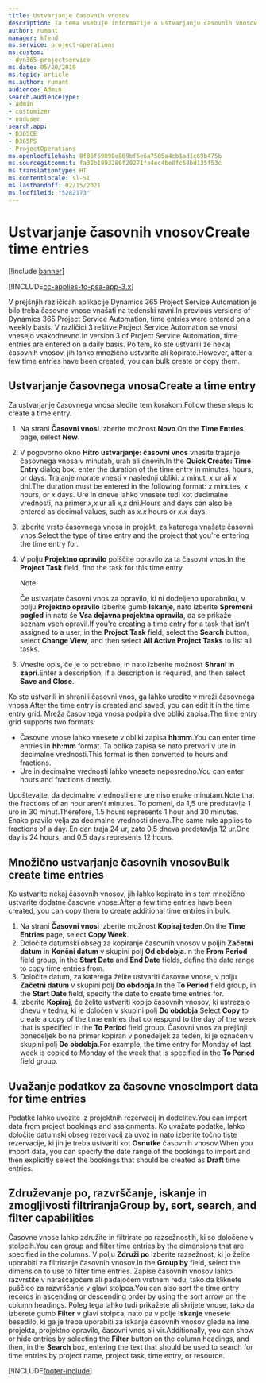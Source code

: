 ```yaml
---
title: Ustvarjanje časovnih vnosov
description: Ta tema vsebuje informacije o ustvarjanju časovnih vnosov.
author: rumant
manager: kfend
ms.service: project-operations
ms.custom:
- dyn365-projectservice
ms.date: 05/20/2019
ms.topic: article
ms.author: rumant
audience: Admin
search.audienceType:
- admin
- customizer
- enduser
search.app:
- D365CE
- D365PS
- ProjectOperations
ms.openlocfilehash: 8f86f69090e869bf5e6a7505a4cb1ad1c69b475b
ms.sourcegitcommit: fa32b1893286f20271fa4ec4be8fc68bd135f53c
ms.translationtype: HT
ms.contentlocale: sl-SI
ms.lasthandoff: 02/15/2021
ms.locfileid: "5282173"
---
```

# <a name="create-time-entries"></a><span data-ttu-id="6a8c3-103">Ustvarjanje časovnih vnosov</span><span class="sxs-lookup"><span data-stu-id="6a8c3-103">Create time entries</span></span>

[!include [banner](../includes/psa-now-project-operations.md)]

[!INCLUDE[cc-applies-to-psa-app-3.x](../includes/cc-applies-to-psa-app-3x.md)]

<span data-ttu-id="6a8c3-104">V prejšnjih različicah aplikacije Dynamics 365 Project Service Automation je bilo treba časovne vnose vnašati na tedenski ravni.</span><span class="sxs-lookup"><span data-stu-id="6a8c3-104">In previous versions of Dynamics 365 Project Service Automation, time entries were entered on a weekly basis.</span></span> <span data-ttu-id="6a8c3-105">V različici 3 rešitve Project Service Automation se vnosi vnesejo vsakodnevno.</span><span class="sxs-lookup"><span data-stu-id="6a8c3-105">In version 3 of Project Service Automation, time entries are entered on a daily basis.</span></span> <span data-ttu-id="6a8c3-106">Po tem, ko ste ustvarili že nekaj časovnih vnosov, jih lahko množično ustvarite ali kopirate.</span><span class="sxs-lookup"><span data-stu-id="6a8c3-106">However, after a few time entries have been created, you can bulk create or copy them.</span></span>

## <a name="create-a-time-entry"></a><span data-ttu-id="6a8c3-107">Ustvarjanje časovnega vnosa</span><span class="sxs-lookup"><span data-stu-id="6a8c3-107">Create a time entry</span></span>

<span data-ttu-id="6a8c3-108">Za ustvarjanje časovnega vnosa sledite tem korakom.</span><span class="sxs-lookup"><span data-stu-id="6a8c3-108">Follow these steps to create a time entry.</span></span>

1. <span data-ttu-id="6a8c3-109">Na strani **Časovni vnosi** izberite možnost **Novo**.</span><span class="sxs-lookup"><span data-stu-id="6a8c3-109">On the **Time Entries** page, select **New**.</span></span>
2. <span data-ttu-id="6a8c3-110">V pogovorno okno **Hitro ustvarjanje: časovni vnos** vnesite trajanje časovnega vnosa v minutah, urah ali dnevih.</span><span class="sxs-lookup"><span data-stu-id="6a8c3-110">In the **Quick Create: Time Entry** dialog box, enter the duration of the time entry in minutes, hours, or days.</span></span> <span data-ttu-id="6a8c3-111">Trajanje morate vnesti v naslednji obliki: *x* minut, *x* ur ali *x* dni.</span><span class="sxs-lookup"><span data-stu-id="6a8c3-111">The duration must be entered in the following format: *x* minutes, *x* hours, or *x* days.</span></span> <span data-ttu-id="6a8c3-112">Ure in dneve lahko vnesete tudi kot decimalne vrednosti, na primer *x,x* ur ali *x,x* dni.</span><span class="sxs-lookup"><span data-stu-id="6a8c3-112">Hours and days can also be entered as decimal values, such as *x.x* hours or *x.x* days.</span></span>
3. <span data-ttu-id="6a8c3-113">Izberite vrsto časovnega vnosa in projekt, za katerega vnašate časovni vnos.</span><span class="sxs-lookup"><span data-stu-id="6a8c3-113">Select the type of time entry and the project that you're entering the time entry for.</span></span>
4. <span data-ttu-id="6a8c3-114">V polju **Projektno opravilo** poiščite opravilo za ta časovni vnos.</span><span class="sxs-lookup"><span data-stu-id="6a8c3-114">In the **Project Task** field, find the task for this time entry.</span></span>

    > [!NOTE]
    > <span data-ttu-id="6a8c3-115">Če ustvarjate časovni vnos za opravilo, ki ni dodeljeno uporabniku, v polju **Projektno opravilo** izberite gumb **Iskanje**, nato izberite **Spremeni pogled** in nato še **Vsa dejavna projektna opravila**, da se prikaže seznam vseh opravil.</span><span class="sxs-lookup"><span data-stu-id="6a8c3-115">If you're creating a time entry for a task that isn't assigned to a user, in the **Project Task** field, select the **Search** button, select **Change View**, and then select **All Active Project Tasks** to list all tasks.</span></span>

5. <span data-ttu-id="6a8c3-116">Vnesite opis, če je to potrebno, in nato izberite možnost **Shrani in zapri**.</span><span class="sxs-lookup"><span data-stu-id="6a8c3-116">Enter a description, if a description is required, and then select **Save and Close**.</span></span>

<span data-ttu-id="6a8c3-117">Ko ste ustvarili in shranili časovni vnos, ga lahko uredite v mreži časovnega vnosa.</span><span class="sxs-lookup"><span data-stu-id="6a8c3-117">After the time entry is created and saved, you can edit it in the time entry grid.</span></span> <span data-ttu-id="6a8c3-118">Mreža časovnega vnosa podpira dve obliki zapisa:</span><span class="sxs-lookup"><span data-stu-id="6a8c3-118">The time entry grid supports two formats:</span></span>

- <span data-ttu-id="6a8c3-119">Časovne vnose lahko vnesete v obliki zapisa **hh:mm**.</span><span class="sxs-lookup"><span data-stu-id="6a8c3-119">You can enter time entries in **hh:mm** format.</span></span> <span data-ttu-id="6a8c3-120">Ta oblika zapisa se nato pretvori v ure in decimalne vrednosti.</span><span class="sxs-lookup"><span data-stu-id="6a8c3-120">This format is then converted to hours and fractions.</span></span>
- <span data-ttu-id="6a8c3-121">Ure in decimalne vrednosti lahko vnesete neposredno.</span><span class="sxs-lookup"><span data-stu-id="6a8c3-121">You can enter hours and fractions directly.</span></span>

<span data-ttu-id="6a8c3-122">Upoštevajte, da decimalne vrednosti ene ure niso enake minutam.</span><span class="sxs-lookup"><span data-stu-id="6a8c3-122">Note that the fractions of an hour aren't minutes.</span></span> <span data-ttu-id="6a8c3-123">To pomeni, da 1,5 ure predstavlja 1 uro in 30 minut.</span><span class="sxs-lookup"><span data-stu-id="6a8c3-123">Therefore, 1.5 hours represents 1 hour and 30 minutes.</span></span> <span data-ttu-id="6a8c3-124">Enako pravilo velja za decimalne vrednosti dneva.</span><span class="sxs-lookup"><span data-stu-id="6a8c3-124">The same rule applies to fractions of a day.</span></span> <span data-ttu-id="6a8c3-125">En dan traja 24 ur, zato 0,5 dneva predstavlja 12 ur.</span><span class="sxs-lookup"><span data-stu-id="6a8c3-125">One day is 24 hours, and 0.5 days represents 12 hours.</span></span>

## <a name="bulk-create-time-entries"></a><span data-ttu-id="6a8c3-126">Množično ustvarjanje časovnih vnosov</span><span class="sxs-lookup"><span data-stu-id="6a8c3-126">Bulk create time entries</span></span>

<span data-ttu-id="6a8c3-127">Ko ustvarite nekaj časovnih vnosov, jih lahko kopirate in s tem množično ustvarite dodatne časovne vnose.</span><span class="sxs-lookup"><span data-stu-id="6a8c3-127">After a few time entries have been created, you can copy them to create additional time entries in bulk.</span></span>

1. <span data-ttu-id="6a8c3-128">Na strani **Časovni vnosi** izberite možnost **Kopiraj teden**.</span><span class="sxs-lookup"><span data-stu-id="6a8c3-128">On the **Time Entries** page, select **Copy Week**.</span></span>
2. <span data-ttu-id="6a8c3-129">Določite datumski obseg za kopiranje časovnih vnosov v poljih **Začetni datum** in **Končni datum** v skupini polj **Od obdobja**.</span><span class="sxs-lookup"><span data-stu-id="6a8c3-129">In the **From Period** field group, in the **Start Date** and **End Date** fields, define the date range to copy time entries from.</span></span>
3. <span data-ttu-id="6a8c3-130">Določite datum, za katerega želite ustvariti časovne vnose, v polju **Začetni datum** v skupini polj **Do obdobja**.</span><span class="sxs-lookup"><span data-stu-id="6a8c3-130">In the **To Period** field group, in the **Start Date** field, specify the date to create time entries for.</span></span>
4. <span data-ttu-id="6a8c3-131">Izberite **Kopiraj**, če želite ustvariti kopijo časovnih vnosov, ki ustrezajo dnevu v tednu, ki je določen v skupini polj **Do obdobja**.</span><span class="sxs-lookup"><span data-stu-id="6a8c3-131">Select **Copy** to create a copy of the time entries that correspond to the day of the week that is specified in the **To Period** field group.</span></span> <span data-ttu-id="6a8c3-132">Časovni vnos za prejšnji ponedeljek bo na primer kopiran v ponedeljek za teden, ki je označen v skupini polj **Do obdobja**.</span><span class="sxs-lookup"><span data-stu-id="6a8c3-132">For example, the time entry for Monday of last week is copied to Monday of the week that is specified in the **To Period** field group.</span></span>

## <a name="import-data-for-time-entries"></a><span data-ttu-id="6a8c3-133">Uvažanje podatkov za časovne vnose</span><span class="sxs-lookup"><span data-stu-id="6a8c3-133">Import data for time entries</span></span>

<span data-ttu-id="6a8c3-134">Podatke lahko uvozite iz projektnih rezervacij in dodelitev.</span><span class="sxs-lookup"><span data-stu-id="6a8c3-134">You can import data from project bookings and assignments.</span></span> <span data-ttu-id="6a8c3-135">Ko uvažate podatke, lahko določite datumski obseg rezervacij za uvoz in nato izberite točno tiste rezervacije, ki jih je treba ustvariti kot **Osnutke** časovnih vnosov.</span><span class="sxs-lookup"><span data-stu-id="6a8c3-135">When you import data, you can specify the date range of the bookings to import and then explicitly select the bookings that should be created as **Draft** time entries.</span></span>

## <a name="group-by-sort-search-and-filter-capabilities"></a><span data-ttu-id="6a8c3-136">Združevanje po, razvrščanje, iskanje in zmogljivosti filtriranja</span><span class="sxs-lookup"><span data-stu-id="6a8c3-136">Group by, sort, search, and filter capabilities</span></span>

<span data-ttu-id="6a8c3-137">Časovne vnose lahko združite in filtrirate po razsežnostih, ki so določene v stolpcih.</span><span class="sxs-lookup"><span data-stu-id="6a8c3-137">You can group and filter time entries by the dimensions that are specified in the columns.</span></span> <span data-ttu-id="6a8c3-138">V polju **Združi po** izberite razsežnost, ki jo želite uporabiti za filtriranje časovnih vnosov.</span><span class="sxs-lookup"><span data-stu-id="6a8c3-138">In the **Group by** field, select the dimension to use to filter time entries.</span></span> <span data-ttu-id="6a8c3-139">Zapise časovnih vnosov lahko razvrstite v naraščajočem ali padajočem vrstnem redu, tako da kliknete puščico za razvrščanje v glavi stolpca.</span><span class="sxs-lookup"><span data-stu-id="6a8c3-139">You can also sort the time entry records in ascending or descending order by using the sort arrow on the column headings.</span></span> <span data-ttu-id="6a8c3-140">Poleg tega lahko tudi prikažete ali skrijete vnose, tako da izberete gumb **Filter** v glavi stolpca, nato pa v polje **Iskanje** vnesete besedilo, ki ga je treba uporabiti za iskanje časovnih vnosov glede na ime projekta, projektno opravilo, časovni vnos ali vir.</span><span class="sxs-lookup"><span data-stu-id="6a8c3-140">Additionally, you can show or hide entries by selecting the **Filter** button on the column headings, and then, in the **Search** box, entering the text that should be used to search for time entries by project name, project task, time entry, or resource.</span></span>


[!INCLUDE[footer-include](../includes/footer-banner.md)]